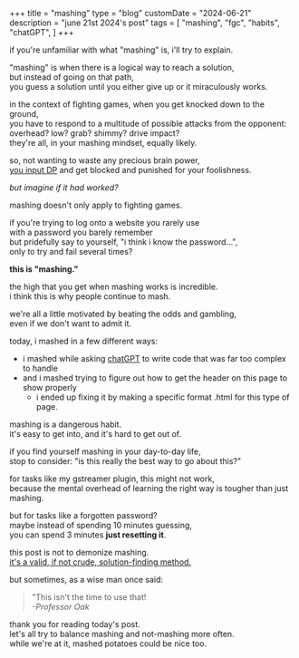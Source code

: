 +++
title = "mashing"
type = "blog"
customDate = "2024-06-21"
description = "june 21st 2024's post"
tags = [
    "mashing",
    "fgc",
    "habits",
    "chatGPT",
]
+++

if you're unfamiliar with what "mashing" is, i'll try to explain.

"mashing" is when there is a logical way to reach a solution,\
but instead of going on that path,\
you guess a solution until you either give up or it miraculously works.

in the context of fighting games, when you get knocked down to the ground,\
you have to respond to a multitude of possible attacks from the opponent:\
overhead? low? grab? shimmy? drive impact?\
they're all, in your mashing mindset, equally likely.

so, not wanting to waste any precious brain power,\
[you input DP](https://glossary.infil.net/?t=Dragon%20Punch) and get blocked and punished for your foolishness.

*but imagine if it had worked?*

mashing doesn't only apply to fighting games.

if you're trying to log onto a website you rarely use\
with a password you barely remember\
but pridefully say to yourself, "i think i know the password...",\
only to try and fail several times?

**this is "mashing."**

the high that you get when mashing works is incredible.\
i think this is why people continue to mash. 

we're all a little motivated by beating the odds and gambling,\
even if we don't want to admit it.

today, i mashed in a few different ways: 
* i mashed while asking [chatGPT](https://chat.openai.com) to write code that was far too complex to handle 
* and i mashed trying to figure out how to get the header on this page to show properly
    * i ended up fixing it by making a specific format .html for this type of page.

mashing is a dangerous habit.\
it's easy to get into, and it's hard to get out of.

if you find yourself mashing in your day-to-day life,\
stop to consider: "is this really the best way to go about this?"

for tasks like my gstreamer plugin, this might not work,\
because the mental overhead of learning the right way is tougher than just mashing.

but for tasks like a forgotten password?\
maybe instead of spending 10 minutes guessing,\
you can spend 3 minutes **just resetting it**.

this post is not to demonize mashing.\
[it's a valid, if not crude, solution-finding method.](https://www.youtube.com/watch?v=l_3z9ASK6F0)

but sometimes, as a wise man once said:

> "This isn't the time to use that!\
> *-Professor Oak*

thank you for reading today's post.\
let's all try to balance mashing and not-mashing more often.\
while we're at it, mashed potatoes could be nice too.
